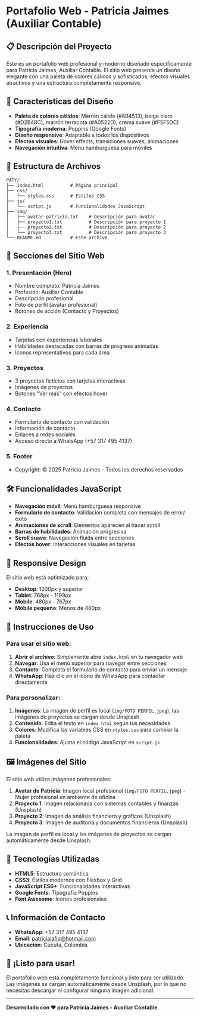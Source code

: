 # Portafolio Web - Patricia Jaimes (Auxiliar Contable)

## 📋 Descripción del Proyecto

Este es un portafolio web profesional y moderno diseñado específicamente para Patricia Jaimes, Auxiliar Contable. El sitio web presenta un diseño elegante con una paleta de colores cálidos y sofisticados, efectos visuales atractivos y una estructura completamente responsive.

## 🎨 Características del Diseño

- **Paleta de colores cálidos**: Marrón cálido (#8B4513), beige claro (#D2B48C), marrón terracota (#A0522D), crema suave (#F5F5DC)
- **Tipografía moderna**: Poppins (Google Fonts)
- **Diseño responsive**: Adaptable a todos los dispositivos
- **Efectos visuales**: Hover effects, transiciones suaves, animaciones
- **Navegación intuitiva**: Menú hamburguesa para móviles

## 📁 Estructura de Archivos

```
PATY/
├── index.html          # Página principal
├── css/
│   └── styles.css      # Estilos CSS
├── js/
│   └── script.js       # Funcionalidades JavaScript
├── img/
│   ├── avatar-patricia.txt    # Descripción para avatar
│   ├── proyecto1.txt          # Descripción para proyecto 1
│   ├── proyecto2.txt          # Descripción para proyecto 2
│   └── proyecto3.txt          # Descripción para proyecto 3
└── README.md           # Este archivo
```

## 🚀 Secciones del Sitio Web

### 1. **Presentación (Hero)**

- Nombre completo: Patricia Jaimes
- Profesión: Auxiliar Contable
- Descripción profesional
- Foto de perfil (avatar profesional)
- Botones de acción (Contacto y Proyectos)

### 2. **Experiencia**

- Tarjetas con experiencias laborales
- Habilidades destacadas con barras de progreso animadas
- Iconos representativos para cada área

### 3. **Proyectos**

- 3 proyectos ficticios con tarjetas interactivas
- Imágenes de proyectos
- Botones "Ver más" con efectos hover

### 4. **Contacto**

- Formulario de contacto con validación
- Información de contacto
- Enlaces a redes sociales
- Acceso directo a WhatsApp (+57 317 495 4137)

### 5. **Footer**

- Copyright: © 2025 Patricia Jaimes – Todos los derechos reservados

## 🛠️ Funcionalidades JavaScript

- **Navegación móvil**: Menú hamburguesa responsive
- **Formulario de contacto**: Validación completa con mensajes de error/éxito
- **Animaciones de scroll**: Elementos aparecen al hacer scroll
- **Barras de habilidades**: Animación progresiva
- **Scroll suave**: Navegación fluida entre secciones
- **Efectos hover**: Interacciones visuales en tarjetas

## 📱 Responsive Design

El sitio web está optimizado para:

- **Desktop**: 1200px y superior
- **Tablet**: 768px - 1199px
- **Mobile**: 480px - 767px
- **Mobile pequeño**: Menos de 480px

## 🎯 Instrucciones de Uso

### Para usar el sitio web:

1. **Abrir el archivo**: Simplemente abre `index.html` en tu navegador web
2. **Navegar**: Usa el menú superior para navegar entre secciones
3. **Contacto**: Completa el formulario de contacto para enviar un mensaje
4. **WhatsApp**: Haz clic en el ícono de WhatsApp para contactar directamente

### Para personalizar:

1. **Imágenes**: La imagen de perfil es local (`img/FOTO PERFIL.jpeg`), las imágenes de proyectos se cargan desde Unsplash
2. **Contenido**: Edita el texto en `index.html` según tus necesidades
3. **Colores**: Modifica las variables CSS en `styles.css` para cambiar la paleta
4. **Funcionalidades**: Ajusta el código JavaScript en `script.js`

## 🖼️ Imágenes del Sitio

El sitio web utiliza imágenes profesionales:

1. **Avatar de Patricia**: Imagen local profesional (`img/FOTO PERFIL.jpeg`) - Mujer profesional en ambiente de oficina
2. **Proyecto 1**: Imagen relacionada con sistemas contables y finanzas (Unsplash)
3. **Proyecto 2**: Imagen de análisis financiero y gráficos (Unsplash)
4. **Proyecto 3**: Imagen de auditoría y documentos financieros (Unsplash)

La imagen de perfil es local y las imágenes de proyectos se cargan automáticamente desde Unsplash.

## 🔧 Tecnologías Utilizadas

- **HTML5**: Estructura semántica
- **CSS3**: Estilos modernos con Flexbox y Grid
- **JavaScript ES6+**: Funcionalidades interactivas
- **Google Fonts**: Tipografía Poppins
- **Font Awesome**: Iconos profesionales

## 📞 Información de Contacto

- **WhatsApp**: +57 317 495 4137
- **Email**: patriciajaflo@hotmail.com
- **Ubicación**: Cúcuta, Colombia

## 🎉 ¡Listo para usar!

El portafolio web está completamente funcional y listo para ser utilizado. Las imágenes se cargan automáticamente desde Unsplash, por lo que no necesitas descargar ni configurar ninguna imagen adicional.

---

**Desarrollado con ❤️ para Patricia Jaimes - Auxiliar Contable**
